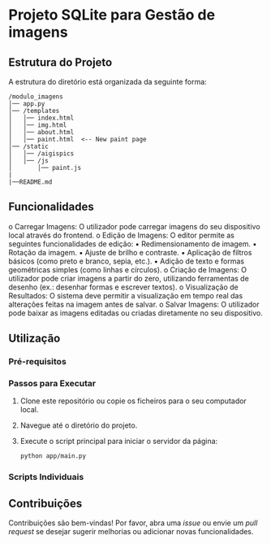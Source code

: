 # Projeto SQLite para Gestão de imagens


## Estrutura do Projeto

A estrutura do diretório está organizada da seguinte forma:
```
/modulo_imagens
│── app.py
│── /templates
│   │── index.html
│   │── img.html
│   │── about.html
│   │── paint.html  <-- New paint page
│── /static
│   │── /aigispics
│   │── /js
│       │── paint.js
|
|──README.md
```
## Funcionalidades

o Carregar Imagens: O utilizador pode carregar imagens do seu dispositivo local através do
frontend.
o Edição de Imagens: O editor permite as seguintes funcionalidades de edição:
▪ Redimensionamento de imagem.
▪ Rotação da imagem.
▪ Ajuste de brilho e contraste.
▪ Aplicação de filtros básicos (como preto e branco, sepia, etc.).
▪ Adição de texto e formas geométricas simples (como linhas e círculos).
o Criação de Imagens: O utilizador pode criar imagens a partir do zero, utilizando ferramentas
de desenho (ex.: desenhar formas e escrever textos).
o Visualização de Resultados: O sistema deve permitir a visualização em tempo real das alterações
feitas na imagem antes de salvar.
o Salvar Imagens: O utilizador pode baixar as imagens editadas ou criadas diretamente no seu
dispositivo.

## Utilização

### Pré-requisitos


### Passos para Executar

1. Clone este repositório ou copie os ficheiros para o seu computador local.
2. Navegue até o diretório do projeto.
3. Execute o script principal para iniciar o servidor da página:

   ```bash
   python app/main.py
   ```

### Scripts Individuais


## Contribuições

Contribuições são bem-vindas! Por favor, abra uma *issue* ou envie um *pull request* se desejar sugerir melhorias ou adicionar novas funcionalidades.
